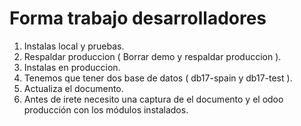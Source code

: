 # Forma trabajo desarrolladores
1. Instalas local y pruebas.
2. Respaldar produccion ( Borrar demo y respaldar produccion ).
3. Instalas en produccion.
4. Tenemos que tener dos base de datos ( db17-spain y db17-test ).
5. Actualiza el documento.
6. Antes de irete necesito una captura de el documento y el odoo producción con los módulos instalados.
